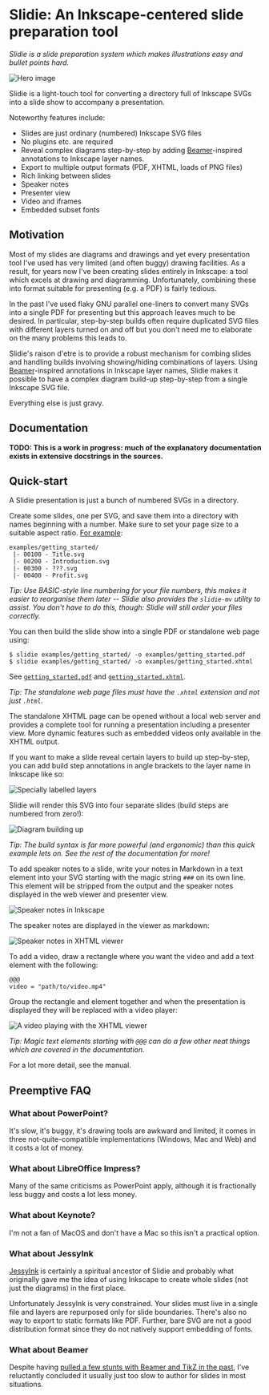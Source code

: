 Slidie: An Inkscape-centered slide preparation tool
===================================================

*Slidie is a slide preparation system which makes illustrations easy and bullet
points hard.*

![Hero image](./docs/source/_static/hero.png)


Slidie is a light-touch tool for converting a directory full of Inkscape SVGs
into a slide show to accompany a presentation.

Noteworthy features include:

* Slides are just ordinary (numbered) Inkscape SVG files
* No plugins etc. are required
* Reveal complex diagrams step-by-step by adding
  [Beamer](https://en.wikipedia.org/wiki/Beamer_(LaTeX))-inspired annotations
  to Inkscape layer names.
* Export to multiple output formats (PDF, XHTML, loads of PNG files)
* Rich linking between slides
* Speaker notes
* Presenter view
* Video and iframes
* Embedded subset fonts


Motivation
----------

Most of my slides are diagrams and drawings and yet every presentation tool
I've used has very limited (and often buggy) drawing facilities. As a result,
for years now I've been creating slides entirely in Inkscape: a tool which
excels at drawing and diagramming. Unfortunately, combining these into format
suitable for presenting (e.g. a PDF) is fairly tedious.

In the past I've used flaky GNU parallel one-liners to convert many SVGs into a
single PDF for presenting but this approach leaves much to be desired. In
particular, step-by-step builds often require duplicated SVG files with
different layers turned on and off but you don't need me to elaborate on the
many problems this leads to.

Slidie's raison d'etre is to provide a robust mechanism for combing slides and
handling builds involving showing/hiding combinations of layers. Using
[Beamer](https://en.wikipedia.org/wiki/Beamer_%28LaTeX%29)-inspired annotations
in Inkscape layer names, Slidie makes it possible to have a complex diagram
build-up step-by-step from a single Inkscape SVG file.

Everything else is just gravy.


Documentation
-------------

**TODO: This is a work in progress: much of the explanatory documentation exists
in extensive docstrings in the sources.**


Quick-start
-----------

A Slidie presentation is just a bunch of numbered SVGs in a directory.

Create some slides, one per SVG, and save them into a directory with names
beginning with a number. Make sure to set your page size to a suitable aspect
ratio. [For example](./docs/source/_static/examples/getting_started):

    examples/getting_started/
     |- 00100 - Title.svg
     |- 00200 - Introduction.svg
     |- 00300 - ???.svg
     |- 00400 - Profit.svg

*Tip: Use BASIC-style line numbering for your file numbers, this makes it
easier to reorganise them later -- Slidie also provides the `slidie-mv` utility
to assist. You don't have to do this, though: Slidie will still order your
files correctly.*

You can then build the slide show into a single PDF or standalone web page
using:

    $ slidie examples/getting_started/ -o examples/getting_started.pdf
    $ slidie examples/getting_started/ -o examples/getting_started.xhtml

See [`getting_started.pdf`](./docs/source/_static/examples/getting_started.pdf) and
[`getting_started.xhtml`](./docs/source/_static/examples/getting_started.xhtml).

*Tip: The standalone web page files must have the `.xhtml` extension and not
just `.html`.*

The standalone XHTML page can be opened without a local web server and provides
a complete tool for running a presentation including a presenter view. More
dynamic features such as embedded videos only available in the XHTML output.

If you want to make a slide reveal certain layers to build up step-by-step, you
can add build step annotations in angle brackets to the layer name in Inkscape
like so:

![Specially labelled layers](./docs/source/_static/build_steps_screenshot.png)

Slidie will render this SVG into four separate slides (build steps are numbered
from zero!):

![Diagram building up](./docs/source/_static/build_steps.png)

*Tip: The build syntax is far more powerful (and ergonomic) than this quick
example lets on. See the rest of the documentation for more!*

To add speaker notes to a slide, write your notes in Markdown in a text element
into your SVG starting with the magic string `###` on its own line. This
element will be stripped from the output and the speaker notes displayed in the
web viewer and presenter view.

![Speaker notes in Inkscape](./docs/source/_static/speaker_notes_source_screenshot.png)

The speaker notes are displayed in the viewer as markdown:

![Speaker notes in XHTML viewer](./docs/source/_static/speaker_notes_viewer_screenshot.png)

To add a video, draw a rectangle where you want the video and add a text
element with the following:

    @@@
    video = "path/to/video.mp4"

Group the rectangle and element together and when the presentation is displayed
they will be replaced with a video player:

![A video playing with the XHTML viewer](./docs/source/_static/video_viewer_screenshot.png)

*Tip: Magic text elements starting with `@@@` can do a few other neat things
which are covered in the documentation.*

For a lot more detail, see the manual.


Preemptive FAQ
--------------

### What about PowerPoint?

It's slow, it's buggy, it's drawing tools are awkward and limited, it comes in
three not-quite-compatible implementations (Windows, Mac and Web) and it costs
a lot of money.


### What about LibreOffice Impress?

Many of the same criticisms as PowerPoint apply, although it is fractionally
less buggy and costs a lot less money.


### What about Keynote?

I'm not a fan of MacOS and don't have a Mac so this isn't a practical option.


### What about JessyInk

[JessyInk](https://code.google.com/archive/p/jessyink/) is certainly a
spiritual ancestor of Slidie and probably what originally gave me the idea of
using Inkscape to create whole slides (not just the diagrams) in the first
place.

Unfortunately JessyInk is very constrained. Your slides must live in a single
file and layers are repurposed only for slide boundaries. There's also no way
to export to static formats like PDF. Further, bare SVG are not a good
distribution format since they do not natively support embedding of fonts.


### What about Beamer

Despite having [pulled a few stunts with Beamer and TikZ in the
past](http://jhnet.co.uk/misc/handWavyPCIe.pdf), I've reluctantly concluded it
usually just too slow to author for slides in most situations.


